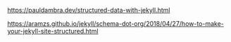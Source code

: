 https://pauldambra.dev/structured-data-with-jekyll.html

https://aramzs.github.io/jekyll/schema-dot-org/2018/04/27/how-to-make-your-jekyll-site-structured.html
